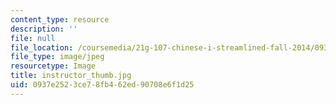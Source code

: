 ```yaml
---
content_type: resource
description: ''
file: null
file_location: /coursemedia/21g-107-chinese-i-streamlined-fall-2014/0937e2523ce78fb462ed90708e6f1d25_instructor_thumb.jpg
file_type: image/jpeg
resourcetype: Image
title: instructor_thumb.jpg
uid: 0937e252-3ce7-8fb4-62ed-90708e6f1d25
---
```

